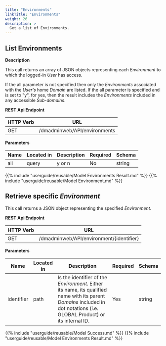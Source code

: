 ```yaml
---
title: "Environments"
linkTitle: "Environments"
weight: 26
description: >
  Get a list of Environments.
---
```




## List Environments

**Description**

This call returns an array of JSON objects representing each _Environment_ to
which the logged-in _User_ has access.

If the all parameter is not specified then only the _Environments_ associated with the _User's_ home _Domain_ are listed. If the all parameter is specified and is set to "y", for yes, then the result includes the _Environments_ included in any accessible _Sub-domains_.

**REST Api Endpoint**

| HTTP Verb | URL |
| ---- | ----------- |
| GET | /dmadminweb/API/environments |

**Parameters**

| Name | Located in | Description | Required | Schema |
| ---- | ---------- | ----------- | -------- | ---- |
| all | query | y or n | No | string |

{{% include "userguide/reusable/Model Environments Result.md" %}}
{{% include "userguide/reusable/Model Environment.md" %}}

## Retrieve specific _Environment_

This call returns a JSON object representing the specified _Environment_.

**REST Api Endpoint**

| HTTP Verb | URL |
| ---- | ----------- |
| GET | /dmadminweb/API/environment/{identifier}

**Parameters**

| Name | Located in | Description | Required | Schema |
| ---- | ---------- | ----------- | -------- | ---- |
| identifier | path | Is the identifier of the _Environment_. Either its name, its qualified name with its parent _Domains_ included in dot notations (i.e. GLOBAL.Product) or its internal ID. | Yes | string |

{{% include "userguide/reusable/Model Success.md" %}}
{{% include "userguide/reusable/Model Environments Result.md" %}}